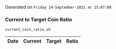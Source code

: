 Generated on `Friday 24-September-2021 at 15:07:08`

### Current to Target Coin Ratio
`current_coin_ratio.sh`

Date|Current|Target|Ratio
---|---|---|---
